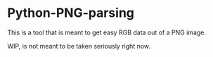 # Python-PNG-parsing


This is a tool that is meant to get easy RGB data out of a PNG image. 

WIP, is not meant to be taken seriously right now. 
